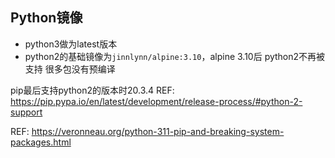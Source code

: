 ## Python镜像

* python3做为latest版本
* python2的基础镜像为`jinnlynn/alpine:3.10`，alpine 3.10后 python2不再被支持 很多包没有预编译


pip最后支持python2的版本时20.3.4
REF: https://pip.pypa.io/en/latest/development/release-process/#python-2-support

<!--  -->
REF: https://veronneau.org/python-311-pip-and-breaking-system-packages.html
